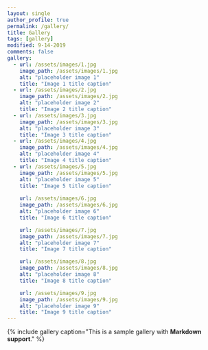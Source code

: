 ```yaml
---
layout: single
author_profile: true
permalink: /gallery/
title: Gallery
tags: [gallery]
modified: 9-14-2019
comments: false
gallery:
  - url: /assets/images/1.jpg
    image_path: /assets/images/1.jpg
    alt: "placeholder image 1"
    title: "Image 1 title caption"
  - url: /assets/images/2.jpg
    image_path: /assets/images/2.jpg
    alt: "placeholder image 2"
    title: "Image 2 title caption"
  - url: /assets/images/3.jpg
    image_path: /assets/images/3.jpg
    alt: "placeholder image 3"
    title: "Image 3 title caption"  
  - url: /assets/images/4.jpg
    image_path: /assets/images/4.jpg
    alt: "placeholder image 4"
    title: "Image 4 title caption"
  - url: /assets/images/5.jpg
    image_path: /assets/images/5.jpg
    alt: "placeholder image 5"
    title: "Image 5 title caption"
    
    url: /assets/images/6.jpg
    image_path: /assets/images/6.jpg
    alt: "placeholder image 6"
    title: "Image 6 title caption"

    url: /assets/images/7.jpg
    image_path: /assets/images/7.jpg
    alt: "placeholder image 7"
    title: "Image 7 title caption"

    url: /assets/images/8.jpg
    image_path: /assets/images/8.jpg
    alt: "placeholder image 8"
    title: "Image 8 title caption"

    url: /assets/images/9.jpg
    image_path: /assets/images/9.jpg
    alt: "placeholder image 9"
    title: "Image 9 title caption"
---
```


{% include gallery caption="This is a sample gallery with **Markdown support**." %}

